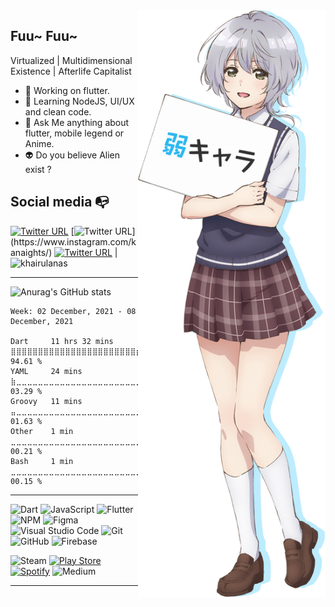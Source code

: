 <img display="float" align="right" width="300" src="https://raw.githubusercontent.com/khairulanas/khairulanas/master/kikuchi.png">

## Fuu~ Fuu~

Virtualized | Multidimensional Existence | Afterlife Capitalist


- 🎯 Working on flutter.
- 🦄 Learning NodeJS, UI/UX and clean code.
- 🦉 Ask Me anything about flutter, mobile legend or Anime.
- 👽 Do you believe Alien exist ?


## Social media :mailbox_with_no_mail:

[![Twitter URL](https://img.shields.io/twitter/url?color=%231DA1F2&label=follow&logo=twitter&logoColor=%231DA1F2&style=flat-square&url=https%3A%2F%2Fwww.reddit.com%2Fuser%2FFatChicken277)](https://twitter.com/khairulanas)
[![Twitter URL](https://img.shields.io/twitter/url?color=%23fb3958&label=follow&logo=instagram&logoColor=%23fb3958&style=flat-hmmsquare&url=https%3A%2F%2Fwww.instagram.com%2Falejorc_)](https://www.instagram.com/kanaights/)
[![Twitter URL](https://img.shields.io/twitter/url?color=%230072b1&label=connect&logo=linkedin&logoColor=%230072b1&style=flat-square&url=https%3A%2F%2Fwww.linkedin.com%2Fin%2Falejandro-ramirez-ciceros%2F)](https://www.linkedin.com/in/byneet/)
| <img src="https://komarev.com/ghpvc/?username=khairulanas&label=Profile%20views&color=0e75b6&style=flat" alt="khairulanas" />

---

![Anurag's GitHub stats](https://github-readme-stats.vercel.app/api?username=khairulanas&show_icons=true&theme=omni&hide_border=true)

<!--START_SECTION:waka-->
```text
Week: 02 December, 2021 - 08 December, 2021

Dart     11 hrs 32 mins  ⣿⣿⣿⣿⣿⣿⣿⣿⣿⣿⣿⣿⣿⣿⣿⣿⣿⣿⣿⣿⣿⣿⣿⣶⣀   94.61 % 
YAML     24 mins         ⣷⣀⣀⣀⣀⣀⣀⣀⣀⣀⣀⣀⣀⣀⣀⣀⣀⣀⣀⣀⣀⣀⣀⣀⣀   03.29 % 
Groovy   11 mins         ⣤⣀⣀⣀⣀⣀⣀⣀⣀⣀⣀⣀⣀⣀⣀⣀⣀⣀⣀⣀⣀⣀⣀⣀⣀   01.63 % 
Other    1 min           ⣀⣀⣀⣀⣀⣀⣀⣀⣀⣀⣀⣀⣀⣀⣀⣀⣀⣀⣀⣀⣀⣀⣀⣀⣀   00.21 % 
Bash     1 min           ⣀⣀⣀⣀⣀⣀⣀⣀⣀⣀⣀⣀⣀⣀⣀⣀⣀⣀⣀⣀⣀⣀⣀⣀⣀   00.15 % 
```
<!--END_SECTION:waka-->

---
![Dart](https://img.shields.io/badge/dart-%230175C2.svg?style=for-the-badge&logo=dart&logoColor=white)
![JavaScript](https://img.shields.io/badge/javascript-%23323330.svg?style=for-the-badge&logo=javascript&logoColor=%23F7DF1E)
![Flutter](https://img.shields.io/badge/Flutter-%2302569B.svg?style=for-the-badge&logo=Flutter&logoColor=white)
![NPM](https://img.shields.io/badge/NPM-%23000000.svg?style=for-the-badge&logo=npm&logoColor=white)
![Figma](https://img.shields.io/badge/figma-%23F24E1E.svg?style=for-the-badge&logo=figma&logoColor=white)
![Visual Studio Code](https://img.shields.io/badge/Visual%20Studio%20Code-0078d7.svg?style=for-the-badge&logo=visual-studio-code&logoColor=white)
![Git](https://img.shields.io/badge/git-%23F05033.svg?style=for-the-badge&logo=git&logoColor=white)
![GitHub](https://img.shields.io/badge/github-%23121011.svg?style=for-the-badge&logo=github&logoColor=white)
![Firebase](https://img.shields.io/badge/firebase-%23039BE5.svg?style=for-the-badge&logo=firebase)

![Steam](https://img.shields.io/badge/steam-%23000000.svg?style=for-the-badge&logo=steam&logoColor=white)
[![Play Store](https://img.shields.io/badge/Google_Play-414141?style=for-the-badge&logo=google-play&logoColor=white)](https://play.google.com/store/apps/dev?id=6883139486504114990)
[![Spotify](https://img.shields.io/badge/Spotify-1ED760?style=for-the-badge&logo=spotify&logoColor=white)](https://open.spotify.com/user/72l3ieh3dewtwklyizovldxu0)
![Medium](https://img.shields.io/badge/Medium-12100E?style=for-the-badge&logo=medium&logoColor=white)

---

